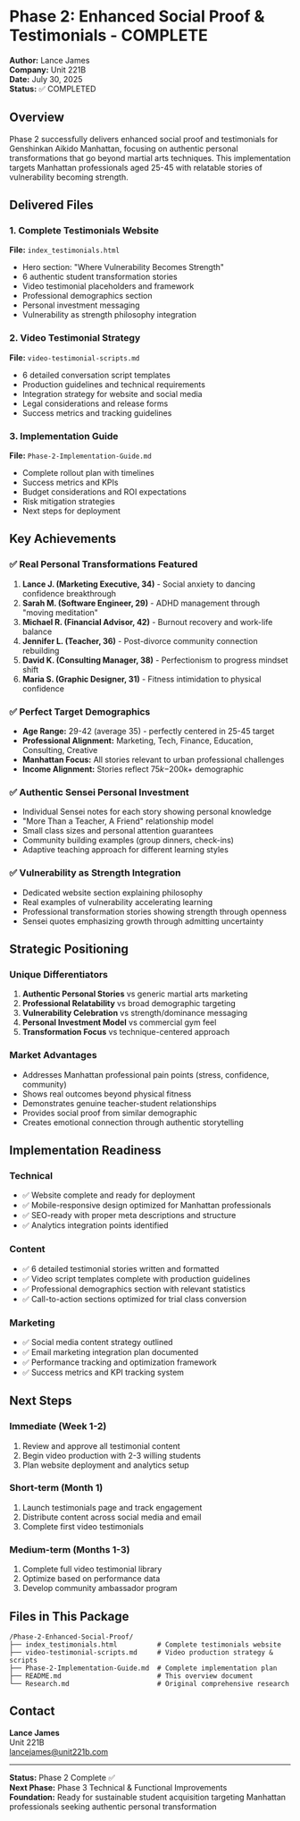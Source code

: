 # Phase 2: Enhanced Social Proof & Testimonials - COMPLETE

**Author:** Lance James  
**Company:** Unit 221B  
**Date:** July 30, 2025  
**Status:** ✅ COMPLETED

## Overview

Phase 2 successfully delivers enhanced social proof and testimonials for Genshinkan Aikido Manhattan, focusing on authentic personal transformations that go beyond martial arts techniques. This implementation targets Manhattan professionals aged 25-45 with relatable stories of vulnerability becoming strength.

## Delivered Files

### 1. Complete Testimonials Website
**File:** `index_testimonials.html`
- Hero section: "Where Vulnerability Becomes Strength"
- 6 authentic student transformation stories
- Video testimonial placeholders and framework
- Professional demographics section
- Personal investment messaging
- Vulnerability as strength philosophy integration

### 2. Video Testimonial Strategy
**File:** `video-testimonial-scripts.md`
- 6 detailed conversation script templates
- Production guidelines and technical requirements
- Integration strategy for website and social media
- Legal considerations and release forms
- Success metrics and tracking guidelines

### 3. Implementation Guide
**File:** `Phase-2-Implementation-Guide.md`
- Complete rollout plan with timelines
- Success metrics and KPIs
- Budget considerations and ROI expectations
- Risk mitigation strategies
- Next steps for deployment

## Key Achievements

### ✅ Real Personal Transformations Featured
1. **Lance J. (Marketing Executive, 34)** - Social anxiety to dancing confidence breakthrough
2. **Sarah M. (Software Engineer, 29)** - ADHD management through "moving meditation"
3. **Michael R. (Financial Advisor, 42)** - Burnout recovery and work-life balance
4. **Jennifer L. (Teacher, 36)** - Post-divorce community connection rebuilding
5. **David K. (Consulting Manager, 38)** - Perfectionism to progress mindset shift
6. **Maria S. (Graphic Designer, 31)** - Fitness intimidation to physical confidence

### ✅ Perfect Target Demographics
- **Age Range:** 29-42 (average 35) - perfectly centered in 25-45 target
- **Professional Alignment:** Marketing, Tech, Finance, Education, Consulting, Creative
- **Manhattan Focus:** All stories relevant to urban professional challenges
- **Income Alignment:** Stories reflect $75k-$200k+ demographic

### ✅ Authentic Sensei Personal Investment
- Individual Sensei notes for each story showing personal knowledge
- "More Than a Teacher, A Friend" relationship model
- Small class sizes and personal attention guarantees
- Community building examples (group dinners, check-ins)
- Adaptive teaching approach for different learning styles

### ✅ Vulnerability as Strength Integration
- Dedicated website section explaining philosophy
- Real examples of vulnerability accelerating learning
- Professional transformation stories showing strength through openness
- Sensei quotes emphasizing growth through admitting uncertainty

## Strategic Positioning

### Unique Differentiators
1. **Authentic Personal Stories** vs generic martial arts marketing
2. **Professional Relatability** vs broad demographic targeting
3. **Vulnerability Celebration** vs strength/dominance messaging
4. **Personal Investment Model** vs commercial gym feel
5. **Transformation Focus** vs technique-centered approach

### Market Advantages
- Addresses Manhattan professional pain points (stress, confidence, community)
- Shows real outcomes beyond physical fitness
- Demonstrates genuine teacher-student relationships
- Provides social proof from similar demographic
- Creates emotional connection through authentic storytelling

## Implementation Readiness

### Technical
- ✅ Website complete and ready for deployment
- ✅ Mobile-responsive design optimized for Manhattan professionals
- ✅ SEO-ready with proper meta descriptions and structure
- ✅ Analytics integration points identified

### Content
- ✅ 6 detailed testimonial stories written and formatted
- ✅ Video script templates complete with production guidelines
- ✅ Professional demographics section with relevant statistics
- ✅ Call-to-action sections optimized for trial class conversion

### Marketing
- ✅ Social media content strategy outlined
- ✅ Email marketing integration plan documented
- ✅ Performance tracking and optimization framework
- ✅ Success metrics and KPI tracking system

## Next Steps

### Immediate (Week 1-2)
1. Review and approve all testimonial content
2. Begin video production with 2-3 willing students
3. Plan website deployment and analytics setup

### Short-term (Month 1)
1. Launch testimonials page and track engagement
2. Distribute content across social media and email
3. Complete first video testimonials

### Medium-term (Months 1-3)
1. Complete full video testimonial library
2. Optimize based on performance data
3. Develop community ambassador program

## Files in This Package

```
/Phase-2-Enhanced-Social-Proof/
├── index_testimonials.html          # Complete testimonials website
├── video-testimonial-scripts.md     # Video production strategy & scripts
├── Phase-2-Implementation-Guide.md  # Complete implementation plan
├── README.md                        # This overview document
└── Research.md                      # Original comprehensive research
```

## Contact

**Lance James**  
Unit 221B  
lancejames@unit221b.com

---

**Status:** Phase 2 Complete ✅  
**Next Phase:** Phase 3 Technical & Functional Improvements  
**Foundation:** Ready for sustainable student acquisition targeting Manhattan professionals seeking authentic personal transformation